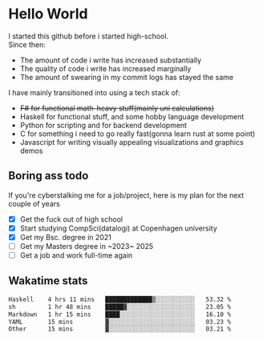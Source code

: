 # Hello World

I started this github before i started high-school.  
Since then:
- The amount of code i write has increased substantially
- The quality of code i write has increased marginally
- The amount of swearing in my commit logs has stayed the same

I have mainly transitioned into using a tech stack of:
- ~~F# for functional math-heavy stuff(mainly uni calculations)~~
- Haskell for functional stuff, and some hobby language development
- Python for scripting and for backend development
- C for something i need to go really fast(gonna learn rust at some point)
- Javascript for writing visually appealing visualizations and graphics demos

## Boring ass todo
If you're cyberstalking me for a job/project, here is my plan for the next couple of years
- [x] Get the fuck out of high school
- [x] Start studying CompSci(datalogi) at Copenhagen university
- [x] Get my Bsc. degree in 2021
- [ ] Get my Masters degree in ~2023~ 2025
- [ ] Get a job and work full-time again

## Wakatime stats
<!--START_SECTION:waka-->

```txt
Haskell    4 hrs 11 mins   █████████████▒░░░░░░░░░░░   53.32 %
sh         1 hr 48 mins    █████▓░░░░░░░░░░░░░░░░░░░   23.05 %
Markdown   1 hr 15 mins    ████░░░░░░░░░░░░░░░░░░░░░   16.10 %
YAML       15 mins         ▓░░░░░░░░░░░░░░░░░░░░░░░░   03.23 %
Other      15 mins         ▓░░░░░░░░░░░░░░░░░░░░░░░░   03.21 %
```

<!--END_SECTION:waka-->
